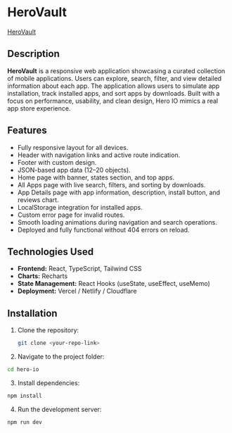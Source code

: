 # HeroVault

[HeroVault](https://herovault.netlify.app)


## Description
**HeroVault** is a responsive web application showcasing a curated collection of mobile applications. Users can explore, search, filter, and view detailed information about each app. The application allows users to simulate app installation, track installed apps, and sort apps by downloads. Built with a focus on performance, usability, and clean design, Hero IO mimics a real app store experience.

## Features
- Fully responsive layout for all devices.
- Header with navigation links and active route indication.
- Footer with custom design.
- JSON-based app data (12–20 objects).
- Home page with banner, states section, and top apps.
- All Apps page with live search, filters, and sorting by downloads.
- App Details page with app information, description, install button, and reviews chart.
- LocalStorage integration for installed apps.
- Custom error page for invalid routes.
- Smooth loading animations during navigation and search operations.
- Deployed and fully functional without 404 errors on reload.

## Technologies Used
- **Frontend:** React, TypeScript, Tailwind CSS
- **Charts:** Recharts
- **State Management:** React Hooks (useState, useEffect, useMemo)
- **Deployment:** Vercel / Netlify / Cloudflare

## Installation
1. Clone the repository:
   ```bash
   git clone <your-repo-link>
   ```
2. Navigate to the project folder:
  ```bash
  cd hero-io
  ```


3. Install dependencies:
  ```bash
  npm install
  ```

4. Run the development server:
  ```bash
  npm run dev
  ```
